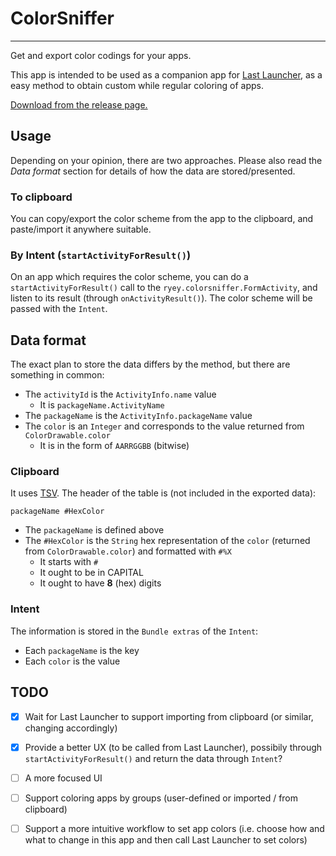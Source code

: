 # ColorSniffer

------

Get and export color codings for your apps.

This app is intended to be used as a companion app for [Last Launcher](https://github.com/SubhamTyagi/Last-Launcher), as a easy method to obtain custom while regular coloring of apps.

[Download from the release page.](https://github.com/renyuneyun/ColorSniffer/releases)

## Usage

Depending on your opinion, there are two approaches. Please also read the *Data format* section for details of how the data are stored/presented.

### To clipboard

You can copy/export the color scheme from the app to the clipboard, and paste/import it anywhere suitable.

### By Intent (`startActivityForResult()`)

On an app which requires the color scheme, you can do a `startActivityForResult()` call to the `ryey.colorsniffer.FormActivity`, and listen to its result (through `onActivityResult()`). The color scheme will be passed with the `Intent`.

## Data format

The exact plan to store the data differs by the method, but there are something in common:

- The `activityId` is the `ActivityInfo.name` value
	- It is `packageName.ActivityName`
- The `packageName` is the `ActivityInfo.packageName` value
- The `color` is an `Integer` and corresponds to the value returned from `ColorDrawable.color`
	- It is in the form of `AARRGGBB` (bitwise)


### Clipboard

It uses [TSV](https://en.wikipedia.org/wiki/Tab-separated_values). The header of the table is (not included in the exported data):

```
packageName	#HexColor
```

- The `packageName` is defined above
- The `#HexColor` is the `String` hex representation of the `color` (returned from `ColorDrawable.color`) and formatted with `#%X`
	- It starts with `#`
	- It ought to be in CAPITAL
	- It ought to have **8** (hex) digits

### Intent

The information is stored in the `Bundle extras` of the `Intent`:

- Each `packageName` is the key
- Each `color` is the value

## TODO

- [x] Wait for Last Launcher to support importing from clipboard (or similar, changing accordingly)
- [x] Provide a better UX (to be called from Last Launcher), possibily through `startActivityForResult()` and return the data through `Intent`?
- [ ] A more focused UI
- [ ] Support coloring apps by groups (user-defined or imported / from clipboard)
- [ ] Support a more intuitive workflow to set app colors (i.e. choose how and what to change in this app and then call Last Launcher to set colors)

